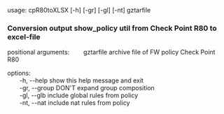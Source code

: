 usage: cpR80toXLSX [-h] [-gr] [-gl] [-nt] gztarfile

<h3>Conversion output show_policy util from Check Point R80 to excel-file</h3>

positional arguments:
&emsp;&emsp;gztarfile     archive file of FW policy Check Point R80

options:<BR>
&emsp;&emsp;-h, --help    show this help message and exit<BR>
&emsp;&emsp;-gr, --group  DON'T expand group composition<BR>
&emsp;&emsp;-gl, --glb    include global rules from policy<BR>
&emsp;&emsp;-nt, --nat    include nat rules from policy
